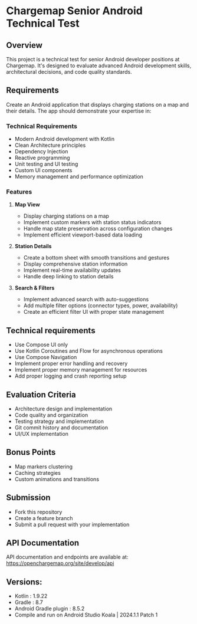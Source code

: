 # Chargemap Senior Android Technical Test

## Overview
This project is a technical test for senior Android developer positions at Chargemap. It's designed to evaluate advanced Android development skills, architectural decisions, and code quality standards.

## Requirements
Create an Android application that displays charging stations on a map and their details. The app should demonstrate your expertise in:

### Technical Requirements
- Modern Android development with Kotlin
- Clean Architecture principles
- Dependency Injection
- Reactive programming
- Unit testing and UI testing
- Custom UI components
- Memory management and performance optimization

### Features
1. **Map View**
   - Display charging stations on a map
   - Implement custom markers with station status indicators
   - Handle map state preservation across configuration changes
   - Implement efficient viewport-based data loading

2. **Station Details**
   - Create a bottom sheet with smooth transitions and gestures
   - Display comprehensive station information
   - Implement real-time availability updates
   - Handle deep linking to station details

3. **Search & Filters**
   - Implement advanced search with auto-suggestions
   - Add multiple filter options (connector types, power, availability)
   - Create an efficient filter UI with proper state management

## Technical requirements
- Use Compose UI only
- Use Kotlin Coroutines and Flow for asynchronous operations
- Use Compose Navigation
- Implement proper error handling and recovery
- Implement proper memory management for resources
- Add proper logging and crash reporting setup

## Evaluation Criteria
- Architecture design and implementation
- Code quality and organization
- Testing strategy and implementation
- Git commit history and documentation
- UI/UX implementation

## Bonus Points
- Map markers clustering
- Caching strategies
- Custom animations and transitions

## Submission
- Fork this repository
- Create a feature branch
- Submit a pull request with your implementation

## API Documentation
API documentation and endpoints are available at: https://openchargemap.org/site/develop/api

## Versions:
- Kotlin : 1.9.22
- Gradle : 8.7
- Android Gradle plugin : 8.5.2
- Compile and run on Android Studio Koala | 2024.1.1 Patch 1